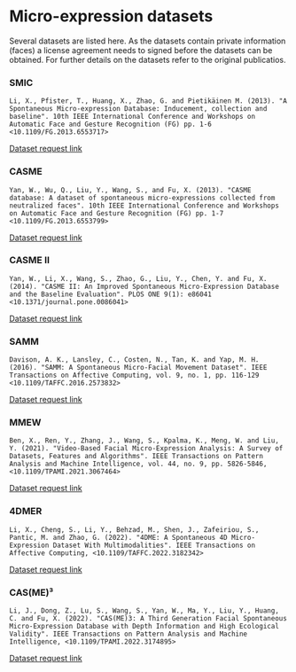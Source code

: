 # Micro-expression datasets

Several datasets are listed here. As the datasets contain private information (faces) a license agreement needs to signed before the datasets can be obtained. For further details on the datasets refer to the original publicatios.


### SMIC
`Li, X., Pfister, T., Huang, X., Zhao, G. and Pietikäinen M. (2013).
"A Spontaneous Micro-expression Database: Inducement, collection and baseline".
10th IEEE International Conference and Workshops on Automatic Face and Gesture
Recognition (FG) pp. 1-6 <10.1109/FG.2013.6553717>`

[Dataset request link](https://www.oulu.fi/en/university/faculties-and-units/faculty-information-technology-and-electrical-engineering/center-machine-vision-and-signal-analysis)

### CASME
`Yan, W., Wu, Q., Liu, Y., Wang, S., and Fu, X. (2013).
"CASME database: A dataset of spontaneous micro-expressions collected from
neutralized faces". 10th IEEE International Conference and Workshops on
Automatic Face and Gesture Recognition (FG) pp. 1-7
<10.1109/FG.2013.6553799>`

[Dataset request link](http://casme.psych.ac.cn/casme/e1)

### CASME II
`Yan, W., Li, X., Wang, S., Zhao, G., Liu, Y., Chen, Y. and Fu, X. (2014).
"CASME II: An Improved Spontaneous Micro-Expression Database and the Baseline
Evaluation". PLOS ONE 9(1): e86041 <10.1371/journal.pone.0086041>`

[Dataset request link](http://casme.psych.ac.cn/casme/e2)
### SAMM
`Davison, A. K., Lansley, C., Costen, N., Tan, K. and Yap, M. H. (2016).
"SAMM: A Spontaneous Micro-Facial Movement Dataset". IEEE Transactions on
Affective Computing, vol. 9, no. 1, pp. 116-129 <10.1109/TAFFC.2016.2573832>`
    
[Dataset request link](https://personalpages.manchester.ac.uk/staff/adrian.davison/SAMM.html)
### MMEW
`Ben, X., Ren, Y., Zhang, J., Wang, S., Kpalma, K., Meng, W. and Liu, Y.
(2021). "Video-Based Facial Micro-Expression Analysis: A Survey of Datasets,
Features and Algorithms". IEEE Transactions on Pattern Analysis and Machine
Intelligence, vol. 44, no. 9, pp. 5826-5846, <10.1109/TPAMI.2021.3067464>`
    
[Dataset request link](http://www.dpailab.com/database.html)
### 4DMER
`Li, X., Cheng, S., Li, Y., Behzad, M., Shen, J., Zafeiriou, S.,
 Pantic, M. and Zhao, G. (2022).
"4DME: A Spontaneous 4D Micro-Expression Dataset With Multimodalities". IEEE
Transactions on Affective Computing, <10.1109/TAFFC.2022.3182342>`
    
[Dataset request link](https://www.oulu.fi/en/university/faculties-and-units/faculty-information-technology-and-electrical-engineering/center-machine-vision-and-signal-analysis)
### CAS(ME)³
`Li, J., Dong, Z., Lu, S., Wang, S., Yan, W., Ma, Y., Liu, Y., Huang, C.
and Fu, X. (2022). "CAS(ME)3: A Third Generation Facial Spontaneous
Micro-Expression Database with Depth Information and High Ecological Validity".
IEEE Transactions on Pattern Analysis and Machine Intelligence,
<10.1109/TPAMI.2022.3174895>`
    
[Dataset request link](http://casme.psych.ac.cn/casme/e4)
